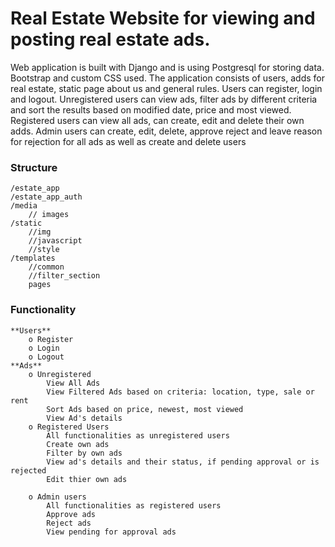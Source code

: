 # Real Estate Website for viewing and posting real estate ads. 
Web application is built with Django and is using Postgresql for storing data. Bootstrap and custom CSS used.
The application consists of users, adds for real estate, static page about us and general rules. 
Users can register, login and logout. Unregistered users can view ads, filter ads by different criteria and sort the results based on modified date, price and most viewed.
Registered users can view all ads, can create, edit and delete their own adds.
Admin users can create, edit, delete, approve reject and leave reason for rejection for all ads as well as create and delete users

 

### Structure
    /estate_app
    /estate_app_auth
    /media
        // images
    /static
        //img
        //javascript
        //style
    /templates
        //common
        //filter_section
        pages
    
    
### Functionality
    **Users**
        o Register
        o Login
        o Logout
    **Ads**
        o Unregistered 
            View All Ads
            View Filtered Ads based on criteria: location, type, sale or rent
            Sort Ads based on price, newest, most viewed
            View Ad's details
        o Registered Users
            All functionalities as unregistered users
            Create own ads
            Filter by own ads
            View ad's details and their status, if pending approval or is rejected
            Edit thier own ads
        
        o Admin users
            All functionalities as registered users
            Approve ads
            Reject ads
            View pending for approval ads
            
            

   
        
    
